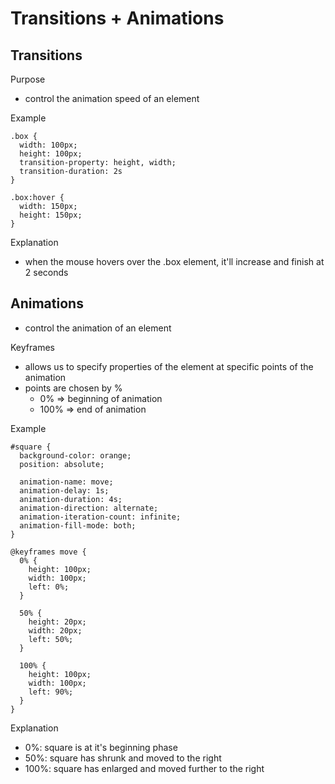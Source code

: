 # Transitions + Animations
## Transitions
Purpose
- control the animation speed of an element

Example
```
.box {
  width: 100px;
  height: 100px;
  transition-property: height, width;
  transition-duration: 2s
}

.box:hover {
  width: 150px;
  height: 150px;
}
```
Explanation
- when the mouse hovers over the .box element, it'll increase and finish at 2 seconds  

## Animations
- control the animation of an element  

Keyframes
- allows us to specify properties of the element at specific points of the animation
- points are chosen by %
  - 0% => beginning of animation
  - 100% => end of animation  

Example
```
#square {
  background-color: orange;
  position: absolute;

  animation-name: move;
  animation-delay: 1s;
  animation-duration: 4s;
  animation-direction: alternate;
  animation-iteration-count: infinite;
  animation-fill-mode: both;
}

@keyframes move {
  0% {
    height: 100px;
    width: 100px;
    left: 0%;
  }

  50% {
    height: 20px;
    width: 20px;
    left: 50%;
  }

  100% {
    height: 100px;
    width: 100px;
    left: 90%;
  }
}
```
Explanation
- 0%: square is at it's beginning phase
- 50%: square has shrunk and moved to the right
- 100%: square has enlarged and moved further to the right
